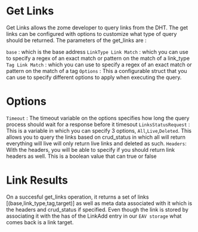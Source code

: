 # Get Links
Get Links allows the zome developer to query links from the DHT. The get links can be configured with options to customize what type of query should be returned. The parameters of the get_links are : 

`base` : which is the base address
`LinkType Link Match` : which you can use to specify a regex of an exact match or pattern on the match of a link_type
`Tag Link Match` : which you can use to specify a regex of an exact match or pattern on the match of a tag
`Options` : This a configurable struct that you can use to specify different options to apply when executing the query.

# Options
`Timeout` : The timeout variable on the options specifies how long the query process should wait for a response before it timesout
`LinksStatusRequest` : This is a variable in which you can specify 3 options, `All`,`Live`,`Deleted`. This allows you to query the links based on crud_status in which all will return everything will live will only return live links and deleted as such.
`Headers`: With the headers, you will be able to specify if you should return link headers as well. This is a boolean value that can true or false


# Link Results

On a succesful get_links operation, it returns a set of links [(base,link_type,tag,target)] as well as meta data associated with it which is the headers and crud_status if specified. Even though the link is stored by associating it with the has of the LinkAdd entry in our `EAV storage` what comes back is a link target.  
 
